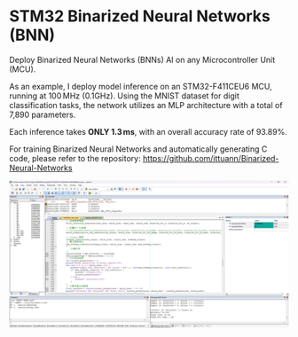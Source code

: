 # STM32 Binarized Neural Networks (BNN)

Deploy Binarized Neural Networks (BNNs) AI on any Microcontroller Unit (MCU).

As an example, I deploy model inference on an STM32-F411CEU6 MCU, running at 100 MHz (0.1GHz). Using the MNIST dataset for digit classification tasks, the network utilizes an MLP architecture with a total of 7,890 parameters.

Each inference takes **ONLY 1.3 ms**, with an overall accuracy rate of 93.89%.

For training Binarized Neural Networks and automatically generating C code, please refer to the repository: <https://github.com/ittuann/Binarized-Neural-Networks>

![Running Screenshot](Images/Screenshot.png)
